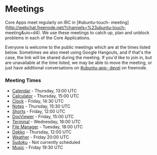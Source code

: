 





# Meetings

Core Apps meet regularly on IRC in [#ubuntu-touch-
meeting](http://webchat.freenode.net/?channels=%23ubuntu-touch-
meeting&uio=d4). We use these meetings to catch up, plan and unblock problems
in each of the Core Applications.

Everyone is welcome to the public meetings which are at the times listed
below. Sometimes we also meet using Google Hangouts, and if that's the case,
the link will be shared during the meeting. If you'd like to join in, but are
unavailable at the time listed, we may be able to move the meeting, or just
have additional conversations on [#ubuntu-app-
devel](http://webchat.freenode.net/?channels=%23ubuntu-app-devel&uio=d4) on
freenode.

### Meeting Times

  * [Calendar](../calendar) - Thursday, 13:00 UTC
  * [Calculator](../calculator) - Thursday, 15:00 UTC
  * [Clock](../clock) - Friday, 14:30 UTC
  * [Notes](../notes) - Thursday, 15:30 UTC
  * [Shorts](../shorts) - Friday, 12:00 UTC
  * [DocViewer](../docviewer) - Friday, 15:00 UTC
  * [Terminal](../terminal) - Wednesday, 16:00 UTC
  * [File Manager](../file-manager) - Tuesday, 18:00 UTC
  * [Dekko](../dekko) - Thursday, 12:00 UTC
  * [Weather](../weather) - Friday 20:00 UTC
  * [Sudoku](../sudoku) - Not currently scheduled
  * [Music](../music) - Friday 19:30 UTC





